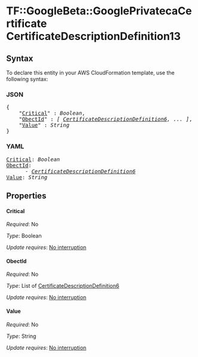 # TF::GoogleBeta::GooglePrivatecaCertificate CertificateDescriptionDefinition13

## Syntax

To declare this entity in your AWS CloudFormation template, use the following syntax:

### JSON

<pre>
{
    "<a href="#critical" title="Critical">Critical</a>" : <i>Boolean</i>,
    "<a href="#obectid" title="ObectId">ObectId</a>" : <i>[ <a href="certificatedescriptiondefinition6.md">CertificateDescriptionDefinition6</a>, ... ]</i>,
    "<a href="#value" title="Value">Value</a>" : <i>String</i>
}
</pre>

### YAML

<pre>
<a href="#critical" title="Critical">Critical</a>: <i>Boolean</i>
<a href="#obectid" title="ObectId">ObectId</a>: <i>
      - <a href="certificatedescriptiondefinition6.md">CertificateDescriptionDefinition6</a></i>
<a href="#value" title="Value">Value</a>: <i>String</i>
</pre>

## Properties

#### Critical

_Required_: No

_Type_: Boolean

_Update requires_: [No interruption](https://docs.aws.amazon.com/AWSCloudFormation/latest/UserGuide/using-cfn-updating-stacks-update-behaviors.html#update-no-interrupt)

#### ObectId

_Required_: No

_Type_: List of <a href="certificatedescriptiondefinition6.md">CertificateDescriptionDefinition6</a>

_Update requires_: [No interruption](https://docs.aws.amazon.com/AWSCloudFormation/latest/UserGuide/using-cfn-updating-stacks-update-behaviors.html#update-no-interrupt)

#### Value

_Required_: No

_Type_: String

_Update requires_: [No interruption](https://docs.aws.amazon.com/AWSCloudFormation/latest/UserGuide/using-cfn-updating-stacks-update-behaviors.html#update-no-interrupt)

